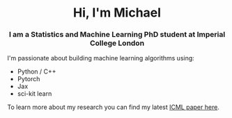 <h1 align="center">Hi, I'm Michael</h1>
<h3 align="center">I am a Statistics and Machine Learning PhD student at Imperial College London</h3>

I'm passionate about building machine learning algorithms using:
 - Python / C++
 - Pytorch
 - Jax
 - sci-kit learn

To learn more about my research you can find my latest <a href="https://arxiv.org/abs/2406.00713">ICML paper here</a>.
